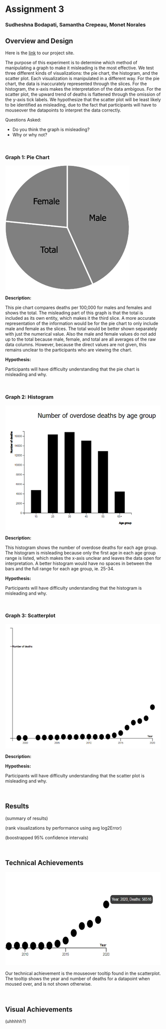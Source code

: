 # Assignment 3

### Sudheshna Bodapati, Samantha Crepeau, Monet Norales

## Overview and Design

Here is the [link](https://mnorales.github.io/a3-experiment/) to our project site. 

The purpose of this experiment is to determine which method of manipulating a graph to make it misleading is the most effective. We test three different kinds of visualizations: the pie chart, the histogram, and the scatter plot. Each visualization is manipulated in a different way. For the pie chart, the data is inaccurately represented through the slices. For the histogram, the x-axis makes the interpretation of the data ambigous. For the scatter plot, the upward trend of deaths is flattened through the omission of the y-axis tick labels. We hypothesize that the scatter plot will be least likely to be identified as misleading, due to the fact that participants will have to mouseover the datapoints to interpret the data correctly. 

Questions Asked:
- Do you think the graph is misleading? 
- Why or why not?

<br/>


### Graph 1: Pie Chart

<img src="PieChart.PNG" width="400" height="400">

**Description:**

This pie chart compares deaths per 100,000 for males and females and shows the total. The misleading part of this graph is that the total is included as its own entity, which makes it the third slice. A more accurate representation of the information would be for the pie chart to only include male and female as the slices. The total would be better shown separately with just the numerical value. Also the male and female values do not add up to the total because male, female, and total are all averages of the raw data columns. However, because the direct values are not given, this remains unclear to the participants who are viewing the chart.

**Hypothesis:**

Participants will have difficulty understanding that the pie chart is misleading and why. 

<br/>


### Graph 2: Histogram

<img src="histogram.PNG" width="500" height="400">

**Description:**

This histogram shows the number of overdose deaths for each age group. The histogram is misleading because only the first age in each age group range is listed, which makes the x-axis unclear and leaves the data open for interpretation. A better histogram would have no spaces in between the bars and the full range for each age group, ie. 25-34. 

**Hypothesis:**

Participants will have difficulty understanding that the histogram is misleading and why. 

<br/>


### Graph 3: Scatterplot

<img src="scatter.PNG" width="500" height="400">

**Description:**


**Hypothesis:**

Participants will have difficulty understanding that the scatter plot is misleading and why. 

<br/>


## Results

(summary of results)

(rank visualizations by performance using avg log2Error)

(boostrapped 95% confidence intervals)

<br/>


## Technical Achievements 

<img src="tooltip.PNG" width="500" height="300">

Our technical achievement is the mouseover tooltip found in the scatterplot. The tooltip shows the year and number of deaths for a datapoint when moused over, and is not shown otherwise. 

<br/>


## Visual Achievements

(uhhhhh?)

